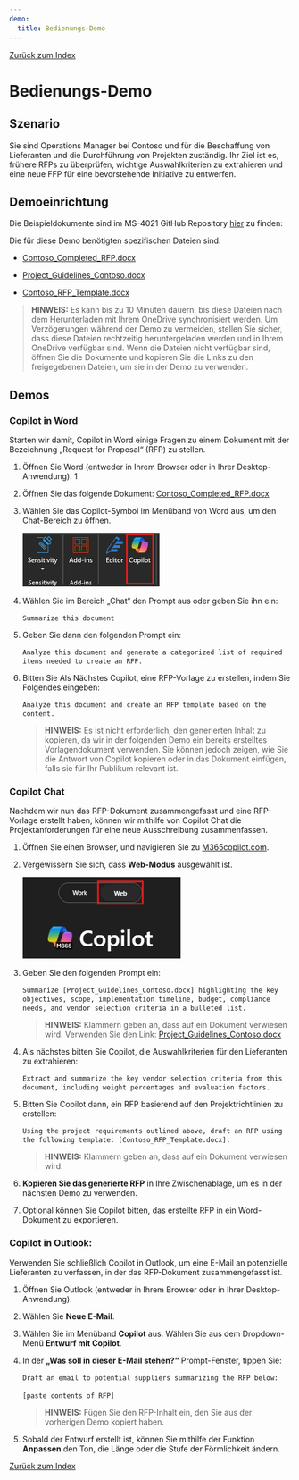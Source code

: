 ```yaml
---
demo:
  title: Bedienungs-Demo
---
```


[Zurück zum Index](https://microsoftlearning.github.io/MS-4021-Copilot-Immersion-Experience/)

# Bedienungs-Demo

## Szenario

Sie sind Operations Manager bei Contoso und für die Beschaffung von Lieferanten und die Durchführung von Projekten zuständig. Ihr Ziel ist es, frühere RFPs zu überprüfen, wichtige Auswahlkriterien zu extrahieren und eine neue FFP für eine bevorstehende Initiative zu entwerfen.

## Demoeinrichtung

Die Beispieldokumente sind im MS-4021 GitHub Repository [hier](https://github.com/MicrosoftLearning/MS-4021-Copilot-Immersion-Experience/tree/master/ResourceFiles) zu finden:

Die für diese Demo benötigten spezifischen Dateien sind:

- [Contoso_Completed_RFP.docx](https://github.com/MicrosoftLearning/MS-4021-Copilot-Immersion-Experience/raw/master/ResourceFiles/Contoso_Completed_RFP.docx)

- [Project_Guidelines_Contoso.docx](https://github.com/MicrosoftLearning/MS-4021-Copilot-Immersion-Experience/raw/master/ResourceFiles/Project_Guidelines_Contoso.docx)

- [Contoso_RFP_Template.docx](https://github.com/MicrosoftLearning/MS-4021-Copilot-Immersion-Experience/raw/master/ResourceFiles/Contoso_RFP_Template.docx)

> **HINWEIS:** Es kann bis zu 10 Minuten dauern, bis diese Dateien nach dem Herunterladen mit Ihrem OneDrive synchronisiert werden. Um Verzögerungen während der Demo zu vermeiden, stellen Sie sicher, dass diese Dateien rechtzeitig heruntergeladen werden und in Ihrem OneDrive verfügbar sind. Wenn die Dateien nicht verfügbar sind, öffnen Sie die Dokumente und kopieren Sie die Links zu den freigegebenen Dateien, um sie in der Demo zu verwenden.

## Demos

### Copilot in Word

Starten wir damit, Copilot in Word einige Fragen zu einem Dokument mit der Bezeichnung „Request for Proposal“ (RFP) zu stellen.

1. Öffnen Sie Word (entweder in Ihrem Browser oder in Ihrer Desktop-Anwendung).
1
1. Öffnen Sie das folgende Dokument: [Contoso_Completed_RFP.docx](https://github.com/MicrosoftLearning/MS-4021-Copilot-Immersion-Experience/raw/master/ResourceFiles/Contoso_Completed_RFP.docx)

1. Wählen Sie das Copilot-Symbol im Menüband von Word aus, um den Chat-Bereich zu öffnen.

    ![Screenshot der Registerkarte „Arbeitsmodus".](../Demos/Media/copilot-ribbon-word.png)

1. Wählen Sie im Bereich „Chat“ den Prompt aus oder geben Sie ihn ein:

   ```text
   Summarize this document
   ```

1. Geben Sie dann den folgenden Prompt ein:

   ```text
   Analyze this document and generate a categorized list of required items needed to create an RFP.
   ```

1. Bitten Sie Als Nächstes Copilot, eine RFP-Vorlage zu erstellen, indem Sie Folgendes eingeben:

   ```text
   Analyze this document and create an RFP template based on the content.
   ```

    > **HINWEIS:** Es ist nicht erforderlich, den generierten Inhalt zu kopieren, da wir in der folgenden Demo ein bereits erstelltes Vorlagendokument verwenden. Sie können jedoch zeigen, wie Sie die Antwort von Copilot kopieren oder in das Dokument einfügen, falls sie für Ihr Publikum relevant ist.

### Copilot Chat

Nachdem wir nun das RFP-Dokument zusammengefasst und eine RFP-Vorlage erstellt haben, können wir mithilfe von Copilot Chat die Projektanforderungen für eine neue Ausschreibung zusammenfassen.

1. Öffnen Sie einen Browser, und navigieren Sie zu [M365copilot.com](https://m365copilot.com/).  

1. Vergewissern Sie sich, dass **Web-Modus** ausgewählt ist.

    ![Screenshot der Registerkarte Webmodus.](../Prompts/Media/web-mode.png)

1. Geben Sie den folgenden Prompt ein:

   ```text
   Summarize [Project_Guidelines_Contoso.docx] highlighting the key objectives, scope, implementation timeline, budget, compliance needs, and vendor selection criteria in a bulleted list.
   ```

    > **HINWEIS:** Klammern geben an, dass auf ein Dokument verwiesen wird. Verwenden Sie den Link: [Project_Guidelines_Contoso.docx](https://github.com/MicrosoftLearning/MS-4021-Copilot-Immersion-Experience/raw/master/ResourceFiles/Project_Guidelines_Contoso.docx)

1. Als nächstes bitten Sie Copilot, die Auswahlkriterien für den Lieferanten zu extrahieren:

   ```text
   Extract and summarize the key vendor selection criteria from this document, including weight percentages and evaluation factors.
   ```

1. Bitten Sie Copilot dann, ein RFP basierend auf den Projektrichtlinien zu erstellen:

   ```text
   Using the project requirements outlined above, draft an RFP using the following template: [Contoso_RFP_Template.docx].
   ```

    > **HINWEIS:** Klammern geben an, dass auf ein Dokument verwiesen wird.

1. **Kopieren Sie das generierte RFP** in Ihre Zwischenablage, um es in der nächsten Demo zu verwenden.

1. Optional können Sie Copilot bitten, das erstellte RFP in ein Word-Dokument zu exportieren.

### Copilot in Outlook:

Verwenden Sie schließlich Copilot in Outlook, um eine E-Mail an potenzielle Lieferanten zu verfassen, in der das RFP-Dokument zusammengefasst ist.

1. Öffnen Sie Outlook (entweder in Ihrem Browser oder in Ihrer Desktop-Anwendung).

1. Wählen Sie **Neue E-Mail**.

1. Wählen Sie im Menüband **Copilot** aus. Wählen Sie aus dem Dropdown-Menü **Entwurf mit Copilot**.

1. In der **„Was soll in dieser E-Mail stehen?“** Prompt-Fenster, tippen Sie:

   ```text
   Draft an email to potential suppliers summarizing the RFP below:

   [paste contents of RFP]
   ```

    > **HINWEIS:** Fügen Sie den RFP-Inhalt ein, den Sie aus der vorherigen Demo kopiert haben.

1. Sobald der Entwurf erstellt ist, können Sie mithilfe der Funktion **Anpassen** den Ton, die Länge oder die Stufe der Förmlichkeit ändern.

[Zurück zum Index](https://microsoftlearning.github.io/MS-4021-Copilot-Immersion-Experience/)
